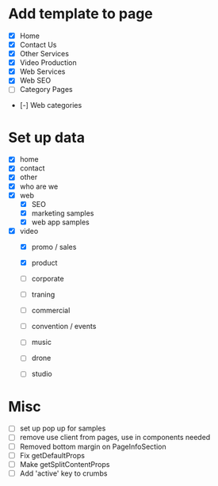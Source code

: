# Add template to page
- [x] Home
- [x] Contact Us
- [x] Other Services
- [x] Video Production
- [x] Web Services
- [x] Web SEO
- [ ] Category Pages
 - [-] Web categories

# Set up data
- [x] home
- [x] contact
- [x] other
- [x] who are we
- [x] web
  - [x] SEO
  - [x] marketing samples
  - [x] web app samples
- [x] video
  - [x] promo / sales
  - [x] product
  - [ ] corporate
  - [ ] traning
  - [ ] commercial
  - [ ] convention / events
  - [ ] music
  - [ ] drone
  - [ ] studio




# Misc
- [ ] set up pop up for samples
- [ ] remove use client from pages, use in components needed
- [ ] Removed bottom margin on PageInfoSection
- [ ] Fix getDefaultProps
- [ ] Make getSplitContentProps
- [ ] Add 'active' key to crumbs

